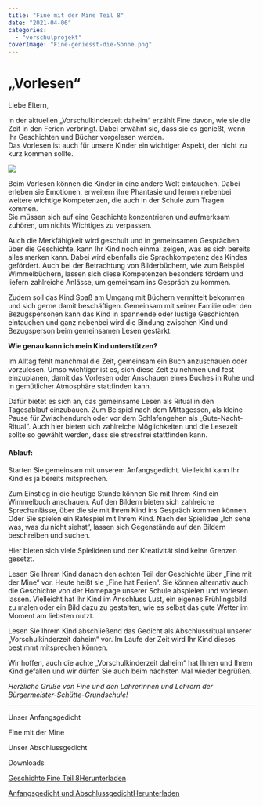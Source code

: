 ```yaml
---
title: "Fine mit der Mine Teil 8"
date: "2021-04-06"
categories: 
  - "vorschulprojekt"
coverImage: "Fine-geniesst-die-Sonne.png"
---
```


# ******„Vorlesen“******

Liebe Eltern,

in der aktuellen „Vorschulkinderzeit daheim“ erzählt Fine davon, wie sie die Zeit in den Ferien verbringt. Dabei erwähnt sie, dass sie es genießt, wenn ihr Geschichten und Bücher vorgelesen werden.  
Das Vorlesen ist auch für unsere Kinder ein wichtiger Aspekt, der nicht zu kurz kommen sollte.

![](archiv/fine-mit-der-mine-teil-8/images/Fine-geniesst-die-Sonne.png)

Beim Vorlesen können die Kinder in eine andere Welt eintauchen. Dabei erleben sie Emotionen, erweitern ihre Phantasie und lernen nebenbei weitere wichtige Kompetenzen, die auch in der Schule zum Tragen kommen.  
Sie müssen sich auf eine Geschichte konzentrieren und aufmerksam zuhören, um nichts Wichtiges zu verpassen.

Auch die Merkfähigkeit wird geschult und in gemeinsamen Gesprächen über die Geschichte, kann Ihr Kind noch einmal zeigen, was es sich bereits alles merken kann. Dabei wird ebenfalls die Sprachkompetenz des Kindes gefördert. Auch bei der Betrachtung von Bilderbüchern, wie zum Beispiel Wimmelbüchern, lassen sich diese Kompetenzen besonders fördern und liefern zahlreiche Anlässe, um gemeinsam ins Gespräch zu kommen.

Zudem soll das Kind Spaß am Umgang mit Büchern vermittelt bekommen und sich gerne damit beschäftigen. Gemeinsam mit seiner Familie oder den Bezugspersonen kann das Kind in spannende oder lustige Geschichten eintauchen und ganz nebenbei wird die Bindung zwischen Kind und Bezugsperson beim gemeinsamen Lesen gestärkt.

**Wie genau kann ich mein Kind unterstützen?**

Im Alltag fehlt manchmal die Zeit, gemeinsam ein Buch anzuschauen oder vorzulesen. Umso wichtiger ist es, sich diese Zeit zu nehmen und fest einzuplanen, damit das Vorlesen oder Anschauen eines Buches in Ruhe und in gemütlicher Atmosphäre stattfinden kann.

Dafür bietet es sich an, das gemeinsame Lesen als Ritual in den Tagesablauf einzubauen. Zum Beispiel nach dem Mittagessen, als kleine Pause für Zwischendurch oder vor dem Schlafengehen als „Gute-Nacht-Ritual“. Auch hier bieten sich zahlreiche Möglichkeiten und die Lesezeit sollte so gewählt werden, dass sie stressfrei stattfinden kann.

#### Ablauf:

Starten Sie gemeinsam mit unserem Anfangsgedicht. Vielleicht kann Ihr Kind es ja bereits mitsprechen.

Zum Einstieg in die heutige Stunde können Sie mit Ihrem Kind ein Wimmelbuch anschauen. Auf den Bildern bieten sich zahlreiche Sprechanlässe, über die sie mit Ihrem Kind ins Gespräch kommen können. Oder Sie spielen ein Ratespiel mit Ihrem Kind. Nach der Spielidee „Ich sehe was, was du nicht siehst“, lassen sich Gegenstände auf den Bildern beschreiben und suchen.

Hier bieten sich viele Spielideen und der Kreativität sind keine Grenzen gesetzt.

Lesen Sie Ihrem Kind danach den achten Teil der Geschichte über „Fine mit der Mine“ vor. Heute heißt sie „Fine hat Ferien“. Sie können alternativ auch die Geschichte von der Homepage unserer Schule abspielen und vorlesen lassen. Vielleicht hat Ihr Kind im Anschluss Lust, ein eigenes Frühlingsbild zu malen oder ein Bild dazu zu gestalten, wie es selbst das gute Wetter im Moment am liebsten nutzt.

Lesen Sie Ihrem Kind abschließend das Gedicht als Abschlussritual unserer  
„Vorschulkinderzeit daheim“ vor. Im Laufe der Zeit wird Ihr Kind dieses bestimmt mitsprechen können.

Wir hoffen, auch die achte „Vorschulkinderzeit daheim“ hat Ihnen und Ihrem Kind gefallen und wir dürfen Sie auch beim nächsten Mal wieder begrüßen.

_Herzliche Grüße von Fine und den Lehrerinnen und Lehrern der Bürgermeister-Schütte-Grundschule!_

* * *

Unser Anfangsgedicht

Fine mit der Mine

Unser Abschlussgedicht

Downloads

[Geschichte Fine Teil 8](https://volksschule-partenkirchen.de/wp-content/uploads/Geschichte-Fine-Teil-8.pdf)[Herunterladen](https://volksschule-partenkirchen.de/wp-content/uploads/Geschichte-Fine-Teil-8.pdf)

[Anfangsgedicht und Abschlussgedicht](https://volksschule-partenkirchen.de/wp-content/uploads/Anfangsgedicht-und-Abschlussgedicht.pdf)[Herunterladen](https://volksschule-partenkirchen.de/wp-content/uploads/Anfangsgedicht-und-Abschlussgedicht.pdf)

